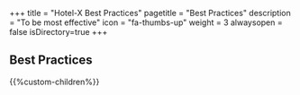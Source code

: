 +++
title = "Hotel-X Best Practices"
pagetitle = "Best Practices"
description = "To be most effective"
icon = "fa-thumbs-up"
weight = 3
alwaysopen = false
isDirectory=true
+++

## Best Practices

{{%custom-children%}}